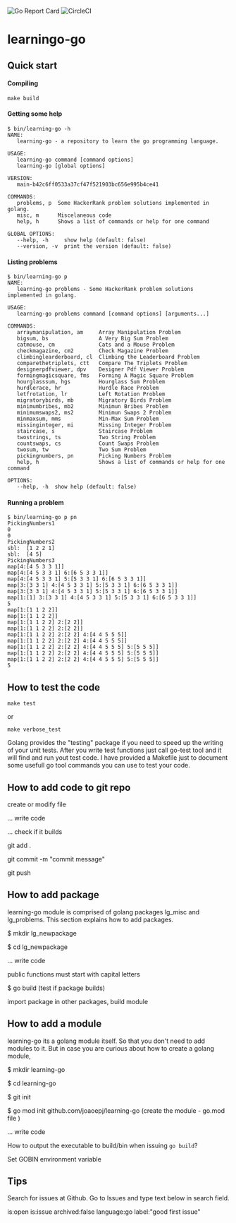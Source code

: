 ![Go Report Card](https://goreportcard.com/badge/github.com/joaoepj/learning-go)
![CircleCI](https://img.shields.io/circleci/build/gh/joaoepj/learning-go)

# learningo-go

## Quick start

#### Compiling
```
make build
```

#### Getting some help
```
$ bin/learning-go -h
NAME:
   learning-go - a repository to learn the go programming language.

USAGE:
   learning-go command [command options]
   learning-go [global options]

VERSION:
   main-b42c6ff0533a37cf47f521903bc656e995b4ce41

COMMANDS:
   problems, p  Some HackerRank problem solutions implemented in golang.
   misc, m      Miscelaneous code
   help, h      Shows a list of commands or help for one command

GLOBAL OPTIONS:
   --help, -h     show help (default: false)
   --version, -v  print the version (default: false)
```


#### Listing problems
```
$ bin/learning-go p
NAME:
   learning-go problems - Some HackerRank problem solutions implemented in golang.

USAGE:
   learning-go problems command [command options] [arguments...]

COMMANDS:
   arraymanipulation, am     Array Manipulation Problem
   bigsum, bs                A Very Big Sum Problem
   catmouse, cm              Cats and a Mouse Problem
   checkmagazine, cm2        Check Magazine Problem
   climbinglearderboard, cl  Climbing the Leaderboard Problem
   comparethetriplets, ctt   Compare The Triplets Problem
   designerpdfviewer, dpv    Designer Pdf Viewer Problem
   formingmagicsquare, fms   Forming A Magic Square Problem
   hourglasssum, hgs         Hourglass Sum Problem
   hurdlerace, hr            Hurdle Race Problem
   letfrotation, lr          Left Rotation Problem
   migratorybirds, mb        Migratory Birds Problem
   minimumbribes, mb2        Minimun Bribes Problem
   minimumswaps2, ms2        Minimun Swaps 2 Problem
   minmaxsum, mms            Min-Max Sum Problem
   missinginteger, mi        Missing Integer Problem
   staircase, s              Staircase Problem
   twostrings, ts            Two String Problem
   countswaps, cs            Count Swaps Problem
   twosum, tw                Two Sum Problem
   pickingnumbers, pn        Picking Numbers Problem
   help, h                   Shows a list of commands or help for one command

OPTIONS:
   --help, -h  show help (default: false)
```

#### Running a problem
```
$ bin/learning-go p pn
PickingNumbers1
0
0
PickingNumbers2
sbl:  [1 2 2 1]
sbl:  [4 5]
PickingNumbers3
map[4:[4 5 3 3 1]]
map[4:[4 5 3 3 1] 6:[6 5 3 3 1]]
map[4:[4 5 3 3 1] 5:[5 3 3 1] 6:[6 5 3 3 1]]
map[3:[3 3 1] 4:[4 5 3 3 1] 5:[5 3 3 1] 6:[6 5 3 3 1]]
map[3:[3 3 1] 4:[4 5 3 3 1] 5:[5 3 3 1] 6:[6 5 3 3 1]]
map[1:[1] 3:[3 3 1] 4:[4 5 3 3 1] 5:[5 3 3 1] 6:[6 5 3 3 1]]
5
map[1:[1 1 2 2]]
map[1:[1 1 2 2]]
map[1:[1 1 2 2] 2:[2 2]]
map[1:[1 1 2 2] 2:[2 2]]
map[1:[1 1 2 2] 2:[2 2] 4:[4 4 5 5 5]]
map[1:[1 1 2 2] 2:[2 2] 4:[4 4 5 5 5]]
map[1:[1 1 2 2] 2:[2 2] 4:[4 4 5 5 5] 5:[5 5 5]]
map[1:[1 1 2 2] 2:[2 2] 4:[4 4 5 5 5] 5:[5 5 5]]
map[1:[1 1 2 2] 2:[2 2] 4:[4 4 5 5 5] 5:[5 5 5]]
5
```


## How to test the code
```
make test
```
or

```
make verbose_test
```

Golang provides the "testing" package if you need to speed up the writing of your unit tests.
After you write test functions just call go-test tool and it will find and run yout test code. I have provided a Makefile just to document some usefull go tool commands you can use to test your code.

## How to add code to git repo

create or modify file

... write code

... check if it builds

git add .

git commit -m "commit message"

git push


## How to add package

learning-go module is comprised of golang packages lg_misc and lg_problems. This section explains how to add packages.

$ mkdir lg_newpackage

$ cd lg_newpackage

... write code

public functions must start with capital letters

$ go build (test if package builds)

import package in other packages, build module

## How to add a module

learning-go its a golang module itself. So that you don't need to add modules to it. But in case you are curious about how to create a golang module, 

$ mkdir learning-go

$ cd learning-go

$ git init

$ go mod init github.com/joaoepj/learning-go (create the module - go.mod file )

... write code

How to output the executable to build/bin when issuing `go build`?

Set GOBIN environment variable


## Tips

Search for issues at Github. Go to Issues and type text below in search field.

is:open is:issue archived:false language:go label:"good first issue" 


